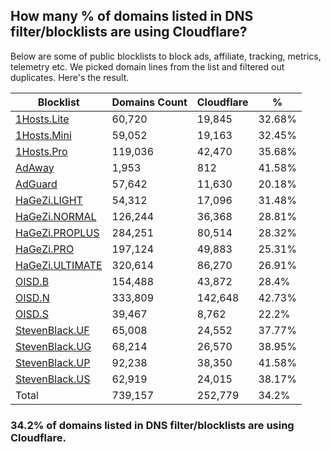 ## How many % of domains listed in DNS filter/blocklists are using Cloudflare?


Below are some of public blocklists to block ads, affiliate, tracking, metrics, telemetry etc.
We picked domain lines from the list and filtered out duplicates.
Here's the result.


| Blocklist | Domains Count | Cloudflare | % |
| --- | --- | --- | --- |
| [1Hosts.Lite](https://raw.githubusercontent.com/badmojr/1Hosts/master/Lite/hosts.win) | 60,720 | 19,845 | 32.68% |
| [1Hosts.Mini](https://raw.githubusercontent.com/badmojr/1Hosts/master/mini/hosts.win) | 59,052 | 19,163 | 32.45% |
| [1Hosts.Pro](https://raw.githubusercontent.com/badmojr/1Hosts/master/Pro/hosts.win) | 119,036 | 42,470 | 35.68% |
| [AdAway](https://raw.githubusercontent.com/AdAway/adaway.github.io/master/hosts.txt) | 1,953 | 812 | 41.58% |
| [AdGuard](https://adguardteam.github.io/AdGuardSDNSFilter/Filters/filter.txt) | 57,642 | 11,630 | 20.18% |
| [HaGeZi.LIGHT](https://raw.githubusercontent.com/hagezi/dns-blocklists/main/hosts/light.txt) | 54,312 | 17,096 | 31.48% |
| [HaGeZi.NORMAL](https://raw.githubusercontent.com/hagezi/dns-blocklists/main/hosts/multi.txt) | 126,244 | 36,368 | 28.81% |
| [HaGeZi.PROPLUS](https://raw.githubusercontent.com/hagezi/dns-blocklists/main/hosts/pro.plus.txt) | 284,251 | 80,514 | 28.32% |
| [HaGeZi.PRO](https://raw.githubusercontent.com/hagezi/dns-blocklists/main/hosts/pro.txt) | 197,124 | 49,883 | 25.31% |
| [HaGeZi.ULTIMATE](https://raw.githubusercontent.com/hagezi/dns-blocklists/main/hosts/ultimate.txt) | 320,614 | 86,270 | 26.91% |
| [OISD.B](https://big.oisd.nl/dnsmasq) | 154,488 | 43,872 | 28.4% |
| [OISD.N](https://nsfw.oisd.nl/dnsmasq) | 333,809 | 142,648 | 42.73% |
| [OISD.S](https://small.oisd.nl/dnsmasq) | 39,467 | 8,762 | 22.2% |
| [StevenBlack.UF](https://raw.githubusercontent.com/StevenBlack/hosts/master/alternates/fakenews/hosts) | 65,008 | 24,552 | 37.77% |
| [StevenBlack.UG](https://raw.githubusercontent.com/StevenBlack/hosts/master/alternates/gambling/hosts) | 68,214 | 26,570 | 38.95% |
| [StevenBlack.UP](https://raw.githubusercontent.com/StevenBlack/hosts/master/alternates/porn/hosts) | 92,238 | 38,350 | 41.58% |
| [StevenBlack.US](https://raw.githubusercontent.com/StevenBlack/hosts/master/alternates/social/hosts) | 62,919 | 24,015 | 38.17% |
| Total | 739,157 | 252,779 | 34.2% |


### 34.2% of domains listed in DNS filter/blocklists are using Cloudflare.